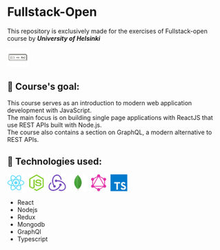 # Fullstack-Open

This repository is exclusively made for the exercises of Fullstack-open course by ***University of Helsinki***

 <img src="resources/fullstack_0_0.png" width=10%/>

## :diamond_shape_with_a_dot_inside: **Course's goal:**

This course serves as an introduction to modern web application development with JavaScript.<br>
The main focus is on building single page applications with ReactJS that use REST APIs built with Node.js.<br>
The course also contains a section on GraphQL, a modern alternative to REST APIs.

## :page_with_curl: **Technologies used:** 
<div> 
  <img src="https://github.com/devicons/devicon/blob/master/icons/react/react-original.svg"width="40" height="40"/>&nbsp;
  <img src="https://github.com/devicons/devicon/blob/master/icons/nodejs/nodejs-original.svg"width="40" height="40"/>&nbsp;
  <img src="https://github.com/devicons/devicon/blob/master/icons/redux/redux-original.svg"width="40" height="40"/>&nbsp;
  <img src="https://github.com/devicons/devicon/blob/master/icons/mongodb/mongodb-original.svg"width="40" height="40"/>&nbsp;
  <img src="https://github.com/devicons/devicon/blob/master/icons/graphql/graphql-plain.svg"width="40" height="40"/>&nbsp;
  <img src="https://github.com/devicons/devicon/blob/master/icons/typescript/typescript-original.svg"width="40" height="40"/>&nbsp;
</div>

- React
- Nodejs
- Redux
- Mongodb
- GraphQl
- Typescript

 
  
